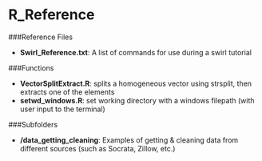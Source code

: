 # R_Reference
###Reference Files
* **Swirl_Reference.txt**: A list of commands for use during a swirl tutorial

###Functions
* **VectorSplitExtract.R**: splits a homogeneous vector using strsplit, then extracts one of the elements
* **setwd_windows.R**: set working directory with a windows filepath (with user input to the terminal)

###Subfolders
* **/data_getting_cleaning**: Examples of getting & cleaning data from different sources (such as Socrata, Zillow, etc.)
